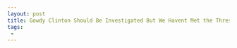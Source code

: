 ```yaml
---
layout: post
title: Gowdy Clinton Should Be Investigated But We Havent Met the Threshold for Appointing a Special Counsel
tags:
 -
---
```


